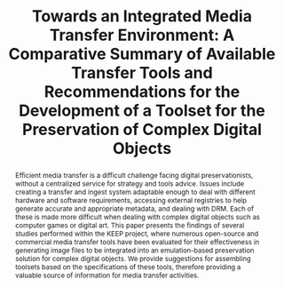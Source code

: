 ---
abstract: Efficient media transfer is a difficult challenge facing digital preservationists,
  without a centralized service for strategy and tools advice. Issues include creating
  a transfer and ingest system adaptable enough to deal with different hardware and
  software requirements, accessing external registries to help generate accurate and
  appropriate metadata, and dealing with DRM. Each of these is made more difficult
  when dealing with complex digital objects such as computer games or digital art.
  This paper presents the findings of several studies performed within the KEEP project,
  where numerous open-source and commercial media transfer tools have been evaluated
  for their effectiveness in generating image files to be integrated into an emulation-based
  preservation solution for complex digital objects. We provide suggestions for assembling
  toolsets based on the specifications of these tools, therefore providing a valuable
  source of information for media transfer activities.
creators:
- Antonio Ciuffreda
- Vincent Joguin
- Andreas Lange
- Winfried Bergmeyer
- Dan Pinchbeck
- Leo Konstantelos
- Janet Delve
- David Anderson
date: null
document_url: https://services.phaidra.univie.ac.at/api/object/o:294207/download
grand_parent: iPRES
institutions: []
keywords:
- singapore
- digital preservation
- image file
- transfer tools
- optical media
- magnetic media
- digital objects
- emulation
landing_page_url: https://phaidra.univie.ac.at/o:294207
language: eng
layout: publication
license: CC BY-SA 3.0 AT
notes_url: null
parent: iPRES 2011
publication_type: paper
size: 520524
slides_url: null
source_name: iPRES
stream_url: null
title: 'Towards an Integrated Media Transfer Environment: A Comparative Summary of
  Available Transfer Tools and Recommendations for the Development of a Toolset for
  the Preservation of Complex Digital Objects'
year: 2011
---